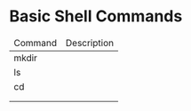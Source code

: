 <!DOCTYPE html>
<html lang="en">
<head>
    <meta charset="UTF-8">
    <title>Page title</title>
</head>
<body>
    <h1>Basic Shell Commands</h1>
    <div>
        <table>
            <thead>
                <tr>
                    <td>Command</td>
                    <td>Description</td>
                </tr>
            </thead>
            <tbody>
                <tr>
                    <td>mkdir</td>
                    <td></td>
                </tr>
                <tr>
                    <td>ls</td>
                    <td></td>
                </tr>
                <tr>
                    <td>cd</td>
                    <td></td>
                </tr>
                <tr>
                    <td></td>
                    <td></td>
                </tr>
                <tr>
                    <td></td>
                    <td></td>
                </tr>
            </tbody>
        </table>
    </div>
</body>
</html>